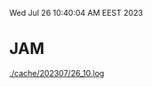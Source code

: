 Wed Jul 26 10:40:04 AM EEST 2023
# JAM
<a href='./cache/202307/26_10.log'>./cache/202307/26_10.log</a>
